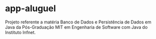 # app-aluguel
Projeto referente a matéria Banco de Dados e Persistência de Dados em Java da Pós-Graduação MIT em Engenharia de Software com Java do Instituto Infnet.

